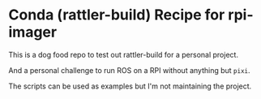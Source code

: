 # Conda (rattler-build) Recipe for rpi-imager
This is a dog food repo to test out rattler-build for a personal project. 

And a personal challenge to run ROS on a RPI without anything but `pixi`.

The scripts can be used as examples but I'm not maintaining the project. 